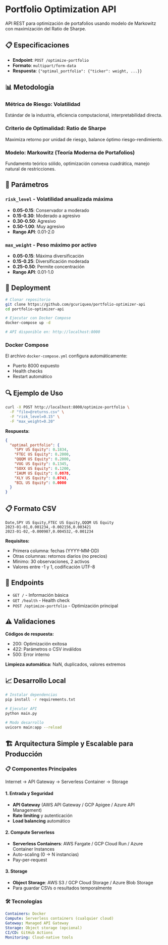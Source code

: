 # Portfolio Optimization API

API REST para optimización de portafolios usando modelo de Markowitz con maximización del Ratio de Sharpe.

## 📋 Especificaciones

- **Endpoint**: `POST /optimize-portfolio`
- **Formato**: `multipart/form-data`
- **Respuesta**: `{"optimal_portfolio": {"ticker": weight, ...}}`

## 📊 Metodología

### Métrica de Riesgo: **Volatilidad**
Estándar de la industria, eficiencia computacional, interpretabilidad directa.

### Criterio de Optimalidad: **Ratio de Sharpe**
Maximiza retorno por unidad de riesgo, balance óptimo riesgo-rendimiento.

### Modelo: **Markowitz (Teoría Moderna de Portafolios)**
Fundamento teórico sólido, optimización convexa cuadrática, manejo natural de restricciones.

## 📏 Parámetros

### `risk_level` - Volatilidad anualizada máxima
- **0.05-0.15**: Conservador a moderado
- **0.15-0.30**: Moderado a agresivo  
- **0.30-0.50**: Agresivo
- **0.50-1.00**: Muy agresivo
- **Rango API**: 0.01-2.0

### `max_weight` - Peso máximo por activo
- **0.05-0.15**: Máxima diversificación
- **0.15-0.25**: Diversificación moderada
- **0.25-0.50**: Permite concentración
- **Rango API**: 0.01-1.0

## 🚀 Deployment

```bash
# Clonar repositorio
git clone https://github.com/gcuriqueo/portfolio-optimizer-api
cd portfolio-optimizer-api

# Ejecutar con Docker Compose
docker-compose up -d

# API disponible en: http://localhost:8000
```

### Docker Compose
El archivo `docker-compose.yml` configura automáticamente:
- Puerto 8000 expuesto
- Health checks
- Restart automático

## 🔍 Ejemplo de Uso

```bash
curl -X POST http://localhost:8000/optimize-portfolio \
  -F "file=@returns.csv" \
  -F "risk_level=0.15" \
  -F "max_weight=0.20"
```

**Respuesta:**
```json
{
  "optimal_portfolio": {
    "SPY US Equity": 0.1834,
    "FTEC US Equity": 0.2000,
    "QQQM US Equity": 0.2000,
    "VUG US Equity": 0.1345,
    "SOXX US Equity": 0.1200,
    "IAUM US Equity": 0.0878,
    "XLY US Equity": 0.0743,
    "BIL US Equity": 0.0000
  }
}
```

## 📋 Formato CSV

```csv
Date,SPY US Equity,FTEC US Equity,QQQM US Equity
2023-01-01,0.001234,-0.002156,0.003421
2023-01-02,-0.000987,0.004532,-0.001234
```

**Requisitos:**
- Primera columna: fechas (YYYY-MM-DD)
- Otras columnas: retornos diarios (no precios)
- Mínimo: 30 observaciones, 2 activos
- Valores entre -1 y 1, codificación UTF-8

## 🔧 Endpoints

- `GET /` - Información básica
- `GET /health` - Health check
- `POST /optimize-portfolio` - Optimización principal

## ⚠️ Validaciones

**Códigos de respuesta:**
- 200: Optimización exitosa
- 422: Parámetros o CSV inválidos
- 500: Error interno

**Limpieza automática:** NaN, duplicados, valores extremos

## 📈 Desarrollo Local

```bash
# Instalar dependencias
pip install -r requirements.txt

# Ejecutar API
python main.py

# Modo desarrollo
uvicorn main:app --reload
```

## 🏗️ **Arquitectura Simple y Escalable para Producción**

### **📋 Componentes Principales**

Internet → API Gateway → Serverless Container → Storage

#### **1. Entrada y Seguridad**
- **API Gateway** (AWS API Gateway / GCP Apigee / Azure API Management)
- **Rate limiting** y autenticación
- **Load balancing** automático

#### **2. Compute Serverless**
- **Serverless Containers**: AWS Fargate / GCP Cloud Run / Azure Container Instances
- Auto-scaling (0 → N instancias)
- Pay-per-request

#### **3. Storage**
- **Object Storage**: AWS S3 / GCP Cloud Storage / Azure Blob Storage
- Para guardar CSVs o resultados temporalmente

### **🛠️ Tecnologías**

```yaml
Containers: Docker
Compute: Serverless containers (cualquier cloud)
Gateway: Managed API Gateway
Storage: Object storage (opcional)
CI/CD: GitHub Actions
Monitoring: Cloud-native tools